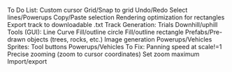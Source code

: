 To Do List:
Custom cursor
Grid/Snap to grid
Undo/Redo
Select lines/Powerups
Copy/Paste selection
Rendering optimization for rectangles
Export track to downloadable .txt
Track Generation:
Trials
Downhill/uphill
Tools (GUI):
Line
Curve
Fill/outline circle
Fill/outline rectangle
Prefabs/Pre-drawn objects (trees, rocks, etc.)
Image generation
Powerups/Vehicles
Sprites:
Tool buttons
Powerups/Vehicles
To Fix:
Panning speed at scale!=1
Precise zooming (zoom to cursor coordinates)
Set zoom maximum
Import/export